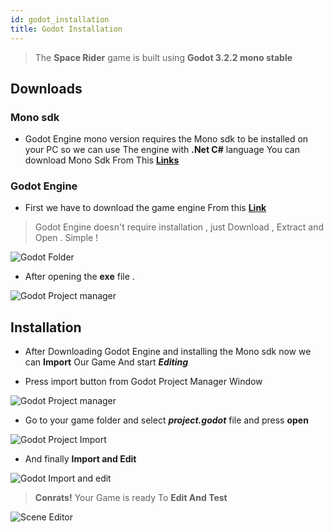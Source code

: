 ```yaml
---
id: godot_installation
title: Godot Installation
---
```


> The **Space Rider** game is built using **Godot 3.2.2 mono stable**


## Downloads

### Mono sdk
* Godot Engine mono version requires the Mono sdk to be installed on your PC so we can use The engine with **.Net C#** language
You can download Mono Sdk From This [**Links**](https://www.mono-project.com/download/stable/)

### Godot Engine 
* First we have to download the game engine From this [**Link**](https://downloads.tuxfamily.org/godotengine/3.2.2/)
> Godot Engine doesn't require installation , just Download , Extract and Open . Simple !

![Godot Folder](https://i.imgur.com/Gvb1cva.png)

* After opening the **exe** file .

![Godot Project manager](https://i.imgur.com/BRmExZ0.png)


## Installation

* After Downloading Godot Engine and installing the Mono sdk now we can **Import** Our Game And start **_Editing_** 

* Press import button from Godot Project Manager Window

![Godot Project manager](https://i.imgur.com/XFiWsgf.png)

* Go to your game folder and select **_project.godot_** file and press **open**

![Godot Project Import](https://i.imgur.com/XJ7mvtm.png)

* And finally **Import and Edit**

![Godot Import and edit](https://i.imgur.com/tWSMvFA.png)

> **Conrats!** Your Game is ready To **Edit And Test**

![Scene Editor](https://i.imgur.com/MFQqnMk.png)

